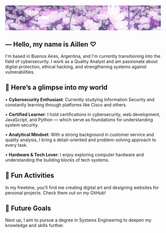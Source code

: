 <p align="center">
  <img src="./header.gif" alt="">
</p>

## ― Hello, my name is Aillen ♡

I'm based in Buenos Aires, Argentina, and I'm currently transitioning into the field of cybersecurity. I work as a Quality Analyst and am passionate about digital protection, ethical hacking, and strengthening systems against vulnerabilities.

## 🌸 Here’s a glimpse into my world

• **Cybersecurity Enthusiast**: Currently studying Information Security and constantly learning through platforms like Cisco and others.

• **Certified Learner**: I hold certifications in cybersecurity, web development, JavaScript, and Python — which serve as foundations for understanding system security.

• **Analytical Mindset**: With a strong background in customer service and quality analysis, I bring a detail-oriented and problem-solving approach to every task.

• **Hardware & Tech Lover**: I enjoy exploring computer hardware and understanding the building blocks of tech systems.

## 🌺 Fun Activities
In my freetime, you’ll find me creating digital art and designing websites for personal projects. Check them out on my GitHub!

## 🌷 Future Goals
Next up, I aim to pursue a degree in Systems Engineering to deepen my knowledge and skills further.
